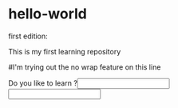 # hello-world
first edition:
<p>This is my first learning repository</p>
<p>#I'm trying out the no wrap feature on this line</p>
<form>
<label>Do you like to learn ?<input button="radio" id="yes" name="Y"><input button="radio" id="no" name="N"></label>
   </form>

